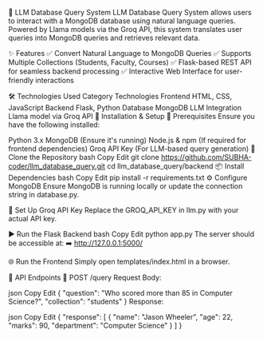🚀 LLM Database Query System
LLM Database Query System allows users to interact with a MongoDB database using natural language queries. Powered by Llama models via the Groq API, this system translates user queries into MongoDB queries and retrieves relevant data.

✨ Features
✅ Convert Natural Language to MongoDB Queries
✅ Supports Multiple Collections (Students, Faculty, Courses)
✅ Flask-based REST API for seamless backend processing
✅ Interactive Web Interface for user-friendly interactions

🛠️ Technologies Used
Category	Technologies
Frontend	HTML, CSS, JavaScript
Backend	Flask, Python
Database	MongoDB
LLM Integration	Llama model via Groq API
🔧 Installation & Setup
📌 Prerequisites
Ensure you have the following installed:

Python 3.x
MongoDB (Ensure it's running)
Node.js & npm (If required for frontend dependencies)
Groq API Key (For LLM-based query generation)
🚀 Clone the Repository
bash
Copy
Edit
git clone https://github.com/SUBHA-coder/llm_database_query.git
cd llm_database_query/backend
📦 Install Dependencies
bash
Copy
Edit
pip install -r requirements.txt
⚙️ Configure MongoDB
Ensure MongoDB is running locally or update the connection string in database.py.

🔑 Set Up Groq API Key
Replace the GROQ_API_KEY in llm.py with your actual API key.

▶️ Run the Flask Backend
bash
Copy
Edit
python app.py
The server should be accessible at:
➡️ http://127.0.0.1:5000/

🌐 Run the Frontend
Simply open templates/index.html in a browser.

📡 API Endpoints
🔹 POST /query
Request Body:

json
Copy
Edit
{
  "question": "Who scored more than 85 in Computer Science?",
  "collection": "students"
}
Response:

json
Copy
Edit
{
  "response": [
    {
      "name": "Jason Wheeler",
      "age": 22,
      "marks": 90,
      "department": "Computer Science"
    }
  ]
}
